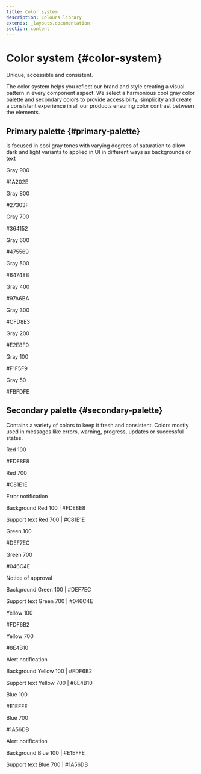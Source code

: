 ```yaml
---
title: Color system
description: Colours library
extends: _layouts.documentation
section: content
---
```


# Color system {#color-system}

Unique, accessible and consistent.

The color system helps you reflect our brand and style creating a visual pattern in every component aspect. 
We select a harmonious cool gray color palette and secondary colors to provide accessibility, simplicity and create a consistent experience in all our products ensuring color contrast between the elements.

## Primary palette {#primary-palette}

Is focused in cool gray tones with varying degrees of saturation to allow dark and light variants to applied in UI in different ways as backgrounds or text

<div class="flex flex-wrap -mx-3 overflow-hidden">

  <div class="my-3 px-3 w-full overflow-hidden sm:w-1/2 md:w-1/3 lg:w-1/5">
    <div class="color-box bg-gray-900"></div>
    <p class="font-semibold text-lg my-2">Gray 900</p>
    <p class="m-0">#1A202E</p>
  </div>

  <div class="my-3 px-3 w-full overflow-hidden sm:w-1/2 md:w-1/3 lg:w-1/5">
    <div class="color-box bg-gray-800"></div>
    <p class="font-semibold text-lg my-2">Gray 800</p>
    <p class="m-0">#27303F</p>
  </div>

  <div class="my-3 px-3 w-full overflow-hidden sm:w-1/2 md:w-1/3 lg:w-1/5">
    <div class="color-box bg-gray-700"></div>
    <p class="font-semibold text-lg my-2">Gray 700</p>
    <p class="m-0">#364152</p>
  </div>

  <div class="my-3 px-3 w-full overflow-hidden sm:w-1/2 md:w-1/3 lg:w-1/5">
    <div class="color-box bg-gray-600"></div>
    <p class="font-semibold text-lg my-2">Gray 600</p>
    <p class="m-0">#475569</p>
  </div>

  <div class="my-3 px-3 w-full overflow-hidden sm:w-1/2 md:w-1/3 lg:w-1/5">
    <div class="color-box bg-gray-500"></div>
    <p class="font-semibold text-lg my-2">Gray 500</p>
    <p class="m-0">#64748B</p>
  </div>

  <div class="my-3 px-3 w-full overflow-hidden sm:w-1/2 md:w-1/3 lg:w-1/5">
    <div class="color-box bg-gray-400"></div>
    <p class="font-semibold text-lg my-2">Gray 400</p>
    <p class="m-0">#97A6BA</p>
  </div>

  <div class="my-3 px-3 w-full overflow-hidden sm:w-1/2 md:w-1/3 lg:w-1/5">
    <div class="color-box bg-gray-300"></div>
    <p class="font-semibold text-lg my-2">Gray 300</p>
    <p class="m-0">#CFD8E3</p>
  </div>

  <div class="my-3 px-3 w-full overflow-hidden sm:w-1/2 md:w-1/3 lg:w-1/5">
    <div class="color-box bg-gray-200"></div>
    <p class="font-semibold text-lg my-2">Gray 200</p>
    <p class="m-0">#E2E8F0</p>
  </div>

  <div class="my-3 px-3 w-full overflow-hidden sm:w-1/2 md:w-1/3 lg:w-1/5">
    <div class="color-box bg-gray-100"></div>
    <p class="font-semibold text-lg my-2">Gray 100</p>
    <p class="m-0">#F1F5F9</p>
  </div>

  <div class="my-3 px-3 w-full overflow-hidden sm:w-1/2 md:w-1/3 lg:w-1/5">
    <div class="color-box bg-gray-50"></div>
    <p class="font-semibold text-lg my-2">Gray 50</p>
    <p class="m-0">#FBFDFE</p>
  </div>
</div>

## Secondary palette {#secondary-palette}

Contains a variety of colors to keep it fresh and consistent. Colors mostly used in messages like errors, warning, progress, updates or successful states.

<div class="flex flex-wrap -mx-2 overflow-hidden">

  <div class="my-2 px-2 w-1/3 overflow-hidden">
    <div class="color-box bg-red-100"></div>
    <p class="font-semibold text-lg my-2">Red 100</p>
    <p class="m-0">#FDE8E8</p>
  </div>

  <div class="my-2 px-2 w-1/3 overflow-hidden">
    <div class="color-box bg-red-700"></div>
    <p class="font-semibold text-lg my-2">Red 700</p>
    <p class="m-0">#C81E1E</p>
  </div>

  <div class="my-2 px-2 w-1/3 overflow-hidden">
    <p class="font-bold">Error notification</p>
    <p class="font-medium m-0">Background <span class="font-normal">Red 100 | #FDE8E8 </span></p>
    <p class="font-medium m-0">Support text <span class="font-normal">Red 700 | #C81E1E </span></p>
  </div>

</div>

<div class="flex flex-wrap -mx-4 overflow-hidden">

  <div class="my-2 px-2 w-1/3 overflow-hidden">
    <div class="color-box bg-green-100"></div>
    <p class="font-semibold text-lg my-2">Green 100</p>
    <p class="m-0">#DEF7EC</p>
  </div>

  <div class="my-2 px-2 w-1/3 overflow-hidden">
    <div class="color-box bg-green-700"></div>
    <p class="font-semibold text-lg my-2">Green 700</p>
    <p class="m-0">#046C4E</p>
  </div>

  <div class="my-2 px-2 w-1/3 overflow-hidden">
    <p class="font-bold">Notice of approval</p>
    <p class="font-medium m-0">Background <span class="font-normal">Green 100 | #DEF7EC </span></p>
    <p class="font-medium m-0">Support text <span class="font-normal">Green 700 | #046C4E </span></p>
  </div>

</div>

<div class="flex flex-wrap -mx-4 overflow-hidden">

  <div class="my-2 px-2 w-1/3 overflow-hidden">
    <div class="color-box bg-yellow-100"></div>
    <p class="font-semibold text-lg my-2">Yellow 100</p>
    <p class="m-0">#FDF6B2</p>
  </div>

  <div class="my-2 px-2 w-1/3 overflow-hidden">
    <div class="color-box bg-yellow-700"></div>
    <p class="font-semibold text-lg my-2">Yellow 700</p>
    <p class="m-0">#8E4B10</p>
  </div>

  <div class="my-2 px-2 w-1/3 overflow-hidden">
    <p class="font-bold">Alert notification</p>
    <p class="font-medium m-0">Background <span class="font-normal">Yellow 100 | #FDF6B2 </span></p>
    <p class="font-medium m-0">Support text <span class="font-normal">Yellow 700 | #8E4B10 </span></p>
  </div>

</div>

<div class="flex flex-wrap -mx-4 overflow-hidden">

  <div class="my-2 px-2 w-1/3 overflow-hidden">
    <div class="color-box bg-blue-100"></div>
    <p class="font-semibold text-lg my-2">Blue 100</p>
    <p class="m-0">#E1EFFE</p>
  </div>

  <div class="my-2 px-2 w-1/3 overflow-hidden">
    <div class="color-box bg-blue-700"></div>
    <p class="font-semibold text-lg my-2">Blue 700</p>
    <p class="m-0">#1A56DB</p>
  </div>

  <div class="my-2 px-2 w-1/3 overflow-hidden">
    <p class="font-bold">Alert notification</p>
    <p class="font-medium m-0">Background <span class="font-normal">Blue 100 | #E1EFFE </span></p>
    <p class="font-medium m-0">Support text <span class="font-normal">Blue 700 | #1A56DB </span></p>
  </div>

</div>
